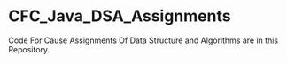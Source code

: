 # CFC_Java_DSA_Assignments
Code For Cause Assignments Of Data Structure and Algorithms are in this Repository.
